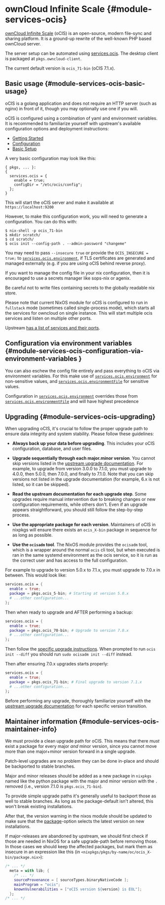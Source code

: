 # ownCloud Infinite Scale {#module-services-ocis}

[ownCloud Infinite Scale](https://owncloud.dev/ocis/) (oCIS) is an open-source,
modern file-sync and sharing platform. It is a ground-up rewrite of the well-known PHP based ownCloud server.

The server setup can be automated using
[services.ocis](#opt-services.ocis.enable). The desktop client is packaged at
`pkgs.owncloud-client`.

The current default version is `ocis_71-bin` (oCIS 7.1.x).

## Basic usage {#module-services-ocis-basic-usage}

oCIS is a golang application and does not require an HTTP server (such as nginx)
in front of it, though you may optionally use one if you will.

oCIS is configured using a combination of yaml and environment variables. It is
recommended to familiarize yourself with upstream's available configuration
options and deployment instructions:

* [Getting Started](https://owncloud.dev/ocis/getting-started/)
* [Configuration](https://owncloud.dev/ocis/config/)
* [Basic Setup](https://owncloud.dev/ocis/deployment/basic-remote-setup/)

A very basic configuration may look like this:
```
{ pkgs, ... }:
{
  services.ocis = {
    enable = true;
    configDir = "/etc/ocis/config";
  };
}
```

This will start the oCIS server and make it available at `https://localhost:9200`

However, to make this configuration work, you will need to generate a configuration.
You can do this with:

```console
$ nix-shell -p ocis_71-bin
$ mkdir scratch/
$ cd scratch/
$ ocis init --config-path . --admin-password "changeme"
```

You may need to pass `--insecure true` or provide the `OCIS_INSECURE = true;` to
[`services.ocis.environment`][mod-envFile], if TLS certificates are generated
and managed externally (e.g. if you are using oCIS behind reverse proxy).

If you want to manage the config file in your nix configuration, then it is
encouraged to use a secrets manager like sops-nix or agenix.

Be careful not to write files containing secrets to the globally readable nix
store.

Please note that current NixOS module for oCIS is configured to run in
`fullstack` mode (sometimes called single-process mode), which starts all the
services for owncloud on single instance. This will start multiple ocis
services and listen on multiple other ports.

Upstream [has a list of services and their ports](https://doc.owncloud.com/ocis/7.1/deployment/services/ports-used.html).

## Configuration via environment variables {#module-services-ocis-configuration-via-environment-variables }

You can also eschew the config file entirely and pass everything to oCIS via
environment variables. For this make use of
[`services.ocis.environment`][mod-env] for non-sensitive
values, and
[`services.ocis.environmentFile`][mod-envFile] for
sensitive values.

Configuration in [`services.ocis.environment`][mod-env] overrides those from
[`services.ocis.environmentFile`][mod-envFile] and will have highest
precedence


[mod-env]: #opt-services.ocis.environment
[mod-envFile]: #opt-services.ocis.environmentFile


## Upgrading {#module-services-ocis-upgrading}

When upgrading oCIS, it's crucial to follow the proper upgrade path to ensure
data integrity and system stability. Please follow these guidelines:

- **Always back up your data before upgrading**. This includes your oCIS
   configuration, database, and user files.

- **Upgrade sequentially through each major.minor version**. You cannot skip
   versions listed in the [upstream upgrade
   documentation](https://doc.owncloud.com/ocis/next/migration/upgrading-ocis.html).
   For example, to upgrade from version 3.0.0 to 7.1.0, you must upgrade to
   4.0.0, then 5.0.0, then 7.0.0, and finally to 7.1.0. Note that you can skip
   versions not listed in the upgrade documentation (for example, 6.x is not
   listed, so it can be skipped).

- **Read the upstream documentation for each upgrade step**. Some upgrades
   require manual intervention due to breaking changes or new configuration
   requirements, while others don't. Even if an upgrade appears
   straightforward, you should still follow the step-by-step process.

- **Use the appropriate package for each version**. Maintainers of oCIS in
   nixpkgs will ensure there exists an `ocis_X-bin` package in sequence for as
   long as possible.

- **Use the `ocisadm` tool**. The NixOS module provides the `ocisadm` tool,
  which is a wrapper around the normal `ocis` cli tool, but when executed is
  ran in the same systemd environment as the ocis service, so it is run as the
  correct user and has access to the full configuration.

For example to upgrade to version 5.0.x to 7.1.x, you must upgrade to 7.0.x in
between. This would look like:

```nix
services.ocis = {
  enable = true;
  package = pkgs.ocis_5-bin; # Starting at version 5.0.x
  # ...other configuration...
};
```

Then when ready to upgrade and AFTER performing a backup:

```nix
services.ocis = {
  enable = true;
  package = pkgs.ocis_70-bin; # Upgrade to version 7.0.x
  # ...other configuration...
};
```

Then follow the [specific upgrade
instructions](https://doc.owncloud.com/ocis/next/migration/upgrading_5.0.x_7.0.0.html#update-config-settings).
When prompted to run `ocis init --diff` you should run `sudo ocisadm init
--diff` instead.

Then after ensuring 7.0.x upgrades starts properly:

```nix
services.ocis = {
  enable = true;
  package = pkgs.ocis_71-bin; # Final upgrade to version 7.1.x
  # ...other configuration...
};
```

Before performing any upgrade, thoroughly familiarize yourself with the
[upstream upgrade
documentation](https://doc.owncloud.com/ocis/next/migration/upgrading-ocis.html)
for each specific version transition.


## Maintainer information {#module-services-ocis-maintainer-info}

We must provide a clean upgrade path for oCIS. This means that there *must*
exist a package for every major *and* minor version, since you cannot move more
than one major+minor version forward in a single upgrade.

Patch-level upgrades are no problem they can be done in-place and should be
backported to stable branches.

Major and minor releases should be added as a new package in `nixpkgs` named
like the python package with the major and minor version with the `.` removed
(i.e., version 7.1.0 is `pkgs.ocis_71-bin`).

To provide simple upgrade paths it's generally useful to backport those as well
to stable branches. As long as the package-default isn't altered, this won't
break existing installations.

After that, the version warning in the nixos module should be updated to make
sure that the [package](#opt-services.ocis.package)-option selects the latest
version on new installations.

If major-releases are abandoned by upstream, we should first check if those are
needed in NixOS for a safe upgrade-path before removing those. In those cases
we should keep the affected packages, but mark them as insecure in an
expression like this (in `<nixpkgs/pkgs/by-name/oc/ocis_X-bin/package.nix>`):

```nix
/* ... */
  meta = with lib; {
    /* ... */
    sourceProvenance = [ sourceTypes.binaryNativeCode ];
    mainProgram = "ocis";
    knownVulnerabilities = ["oCIS version ${version} is EOL"];
  };
/* ... */
```
